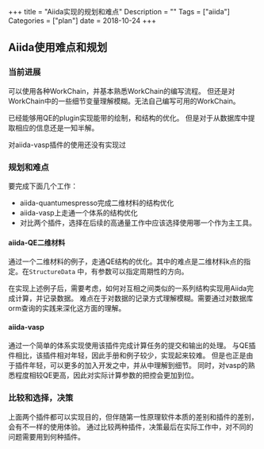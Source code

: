 +++
title = "Aiida实现的规划和难点"
Description = ""
Tags = ["aiida"]
Categories = ["plan"]
date = 2018-10-24
+++

## Aiida使用难点和规划

### 当前进展
可以使用各种WorkChain，并基本熟悉WorkChain的编写流程。
但还是对WorkChain中的一些细节变量理解模糊。无法自己编写可用的WorkChain。

已经能够用QE的plugin实现能带的绘制，和结构的优化。
但是对于从数据库中提取相应的信息还是一知半解。

对aiida-vasp插件的使用还没有实现过

### 规划和难点
要完成下面几个工作：

- aiida-quantumespresso完成二维材料的结构优化
- aiida-vasp上走通一个体系的结构优化
- 对比两个插件，选择在后续的高通量工作中应该选择使用哪一个作为主工具。

#### aiida-QE二维材料
通过一个二维材料的例子，走通QE结构的优化。其中的难点是二维材料k点的指定。在`StructureData`
中，有参数可以指定周期性的方向。

在实现上述例子后，需要考虑，如何对互相之间类似的一系列结构实现用Aiida完成计算，并记录数据。
难点在于对数据的记录方式理解模糊。需要通过对数据库orm查询的实践来深化这方面的理解。

#### aiida-vasp
通过一个简单的体系实现使用该插件完成计算任务的提交和输出的处理。
与QE插件相比，该插件相对年轻，因此手册和例子较少，实现起来较难。
但是也正是由于插件年轻，可以更多的加入开发之中，并从中理解到细节。
同时，对vasp的熟悉程度相较QE更高，因此对实际计算参数的把控会更加到位。

### 比较和选择，决策
上面两个插件都可以实现目的，但伴随第一性原理软件本质的差别和插件的差别，会有不一样的使用体验。
通过比较两种插件，决策最后在实际工作中，对不同的问题需要用到何种插件。
